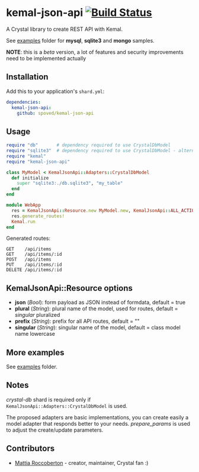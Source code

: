 # kemal-json-api [![Build Status](https://travis-ci.org/spoved/kemal-json-api.svg?branch=develop)](https://travis-ci.org/spoved/kemal-json-api)

A Crystal library to create REST API with Kemal.

See [examples](https://github.com/spoved/kemal-json-api/tree/master/examples) folder for **mysql**, **sqlite3** and **mongo** samples.

**NOTE**: this is a *beta* version, a lot of features and security improvements need to be implemented actually

## Installation

Add this to your application's `shard.yml`:

```yaml
dependencies:
  kemal-json-api:
    github: spoved/kemal-json-api
```

## Usage

```ruby
require "db"       # dependency required to use CrystalDbModel
require "sqlite3"  # dependency required to use CrystalDbModel - alternatives: crystal-mysql, crystal-pg
require "kemal"
require "kemal-json-api"

class MyModel < KemalJsonApi::Adapters::CrystalDbModel
  def initialize
    super "sqlite3:./db.sqlite3", "my_table"
  end
end

module WebApp
  res = KemalJsonApi::Resource.new MyModel.new, KemalJsonApi::ALL_ACTIONS, prefix: "api", singular: "item"
  res.generate_routes!
  Kemal.run
end
```

Generated routes:

```
GET    /api/items
GET    /api/items/:id
POST   /api/items
PUT    /api/items/:id
DELETE /api/items/:id
```

## KemalJsonApi::Resource options

- **json** (*Bool*): form payload as JSON instead of formdata, default = true
- **plural** (*String*): plural name of the model, used for routes, default = *singular* pluralized
- **prefix** (*String*): prefix for all API routes, default = ""
- **singular** (*String*): singular name of the model, default = class model name lowercase

## More examples

See [examples](https://github.com/spoved/kemal-json-api/tree/master/examples) folder.

## Notes

*crystal-db* shard is required only if `KemalJsonApi::Adapters::CrystalDbModel` is used.

The proposed adapters are basic implementations, you can create easily a model adapter that responds better to your needs. *prepare_params* is used to adjust the create/update parameters.

## Contributors

- [Mattia Roccoberton](http://blocknot.es) - creator, maintainer, Crystal fan :)
